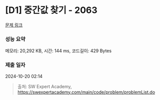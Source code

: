 # [D1] 중간값 찾기 - 2063 

[문제 링크](https://swexpertacademy.com/main/code/problem/problemDetail.do?contestProbId=AV5QPsXKA2UDFAUq) 

### 성능 요약

메모리: 20,292 KB, 시간: 144 ms, 코드길이: 429 Bytes

### 제출 일자

2024-10-20 02:14



> 출처: SW Expert Academy, https://swexpertacademy.com/main/code/problem/problemList.do